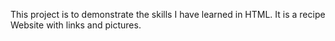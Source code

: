 This project is to demonstrate the skills I have learned in HTML.
It is a recipe Website with links and pictures.